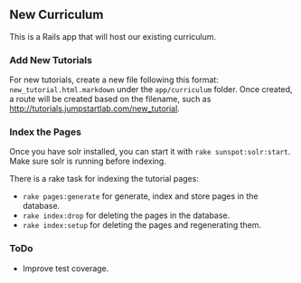 ## New Curriculum

This is a Rails app that will host our existing curriculum.

### Add New Tutorials

For new tutorials, create a new file following this format: `new_tutorial.html.markdown` under the `app/curriculum` folder. Once created, a route will be created based on the filename, such as http://tutorials.jumpstartlab.com/new_tutorial.

### Index the Pages

Once you have solr installed, you can start it with `rake sunspot:solr:start`. Make sure solr is running before indexing.

There is a rake task for indexing the tutorial pages:

* `rake pages:generate` for generate, index and store pages in the database.
* `rake index:drop` for deleting the pages in the database.
* `rake index:setup` for deleting the pages and regenerating them.

### ToDo

* Improve test coverage.